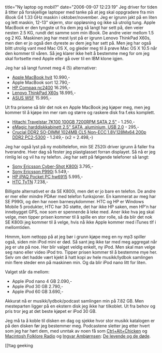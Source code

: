 title="Ny laptop og mobil?"
date="2006-09-07 12:23:19"
Jeg driver for tiden å titter på forskjellige laptoper med tanke på at jeg skal oppgradere fra min iBook G4 1.33 GHz maskin i oktober/november. Jeg er igrunn jakt på en liten og lett maskin, 12-13" skjerm, stor oppløsning og ikke så utrolig tung. Apple MacBook er den tyngste ut fra dem jeg så langt har sett på, den veier nesten 2.5 KG, rundt det samme som min iBook. De andre veier mellom 1.5 og 2 KG. Maskinen jeg har mest lyst på er igrunn Lenovo ThinkPad X60s, men den er jo også den dyreste av dem jeg har sett på. Men jeg har også blitt utrolig vant med Mac OS X, og gleder meg til å prøve Mac OS X 10.5 når den kommer til våren. Så jeg klarer ikke helt å bestemme meg for om jeg skal fortsette med Apple eller gå over til en IBM klone igjen.

Jeg har så langt funnet meg 4 (5) alternativer:
<ul>
	<li><a href="http://store.apple.com/Apple/WebObjects/nostore.woa/6094042/wo/7W1qph01hPvy2fqsX4D2t3k5f9o/0.PSLID?mco=32B42242&nclm=MacBook">Apple MacBook hvit</a> 10.990,-</li>
	<li>Apple MacBook sort 12.790,-</li>
	<li><a href="http://www.komplett.no/k/ki.asp?sku=323976">HP Compaq nc2400</a> 16.295,-</li>
	<li><a href="http://www.komplett.no/k/ki.asp?sku=324012">Lenovo ThinkPad X60s</a> 18.995,-</li>
	<li><a href="http://www.komplett.no/k/ki.asp?sku=316497">ASUS W5F</a> 15.995,-</li>
</ul>

Ut fra prisene så blir det nok en Apple MacBook jeg kjøper meg, men jeg kommer til å kjøpe inn mer ram og større og raskere disk fra f.eks komplett.

<ul>
	<li><a href="http://www.komplett.no/k/ki.asp?sku=314983">Hitachi Travelstar 7K100 100GB 7200RPM SATA 2,5"</a> - 1.250,-</li>
	<li><a href="http://www.komplett.no/k/ki.asp?sku=317452">eMagic harddiskkabinett 2.5" SATA ,aluminium, USB 2.0</a> - 295,-</li>
	<li><a href="http://www.komplett.no/k/ki.asp?sku=317342&cks=CMS">Crucial DDR2 SO-DIMM 1024MB CL5 Non-ECC,1.8V,128Mx64,200p DDR2 PC2-5300</a> - 1.249,- (x2 = 2.498,-)</li>
</ul>

Jeg har også lyst på ny mobiltelefon, min SE Z520i driver igrunn å faller fra hverandre. Hver dag så fester jeg plastglasset forran displayet. Så nå er jeg rimlig lei og vil ha ny telefon. Jeg har sett på følgende telefoner så langt:

<ul>
	<li><a href="http://www.komplett.no/k/ki.asp?sku=320392">Sony Ericsson Cyber-Shot K800i</a> 3.795,-</li>
	<li><a href="http://www.komplett.no/k/ki.asp?sku=324033">Sony Ericsson P990i</a> 5.549,-</li>
	<li><a href="http://www.komplett.no/k/ki.asp?sku=318713">HP iPAQ Pocket PC hw6915</a> 5.995,-</li>
	<li><a href="http://www.idedata.no/butikk/butikk.asp?m=1&b=233&k=CD5B3FA70F1643D99D90A65FB62CB3D6&p=20A2F092DC2B40918357397FCA567F5D">HTC TyTN</a> 7.238,-</li>
</ul>

Billigste alternativet er da SE K800i, men det er jo bare en telefon. De andre er mer eller mindre PDAer med telefon funksjoner. En kammerat av meg har SE P990i, og den har noen barnesykdommer. HTC og HP er Windows Mobile 5 produkter, HTC har 3G støtte, det har ikke HP saken, men HP'n har innebygget GPS, noe som er spennende å leke med. Aner ikke hva jeg skal velge, men tipper prisen kommer til å spille en stor rolle, så da blir det nok SE K800i jeg kommer til å velge, hvis nå ikke Apple kommer med iTunes tlf i mellomtiden.

Hmmm, kom nettopp på at jeg bør i grunn kjøpe meg en ny mp3 spiller også, siden min iPod mini er død. Så sant jeg ikke tar med meg aggregat når jeg er ute på noe. Her blir valget veldig enkelt, ny iPod. Men skal man velge seg nano eller video iPod tro. Tipper prisen kommer til å bestemme mye her. Selv om det hadde vært kjekt å hatt kopi av hele musikk/lydbok samlingen min flere steder enn på maskinen min. Og da blir iPod nano litt for liten.

Valget står da mellom:
<ul>
	<li>Apple iPod nano 4 GB 2.090,-</li>
	<li>Apple iPod 30 GB 2.790,-</li>
	<li>Apple iPod 60 GB 3.690,-</li>
</ul>
Akkurat nå er musikk/lydbok/podcast samlingen min på 7.82 GB. Men mesteparten ligger på en ekstern disk jeg ikke har tilkoblet. Ut fra behov og pris tror jeg at det beste kjøpet er iPod 30 GB.

Jeg må ta å koble til disken en dag og sjekke hvor stor musikk katalogen er på den disken før jeg bestemmer meg. Podcastene sletter jeg etter hvert som jeg har hørt dem, med unntak av noen få som <a href="http://www.controlaltchicken.co.uk/">Ctrl+Alt+Chicken</a> og <a href="http://www.macfolkloreradio.com/">Macintosh Folklore Radio</a> og <a href="http://no.wikipedia.org/wiki/Ingvar_Ambj%C3%B8rnsen">Ingvar Ambjørnsen</a>: <a href="http://www.fillipmoberg.no/">De levende og de døde</a>.

[[!tag  geeking
